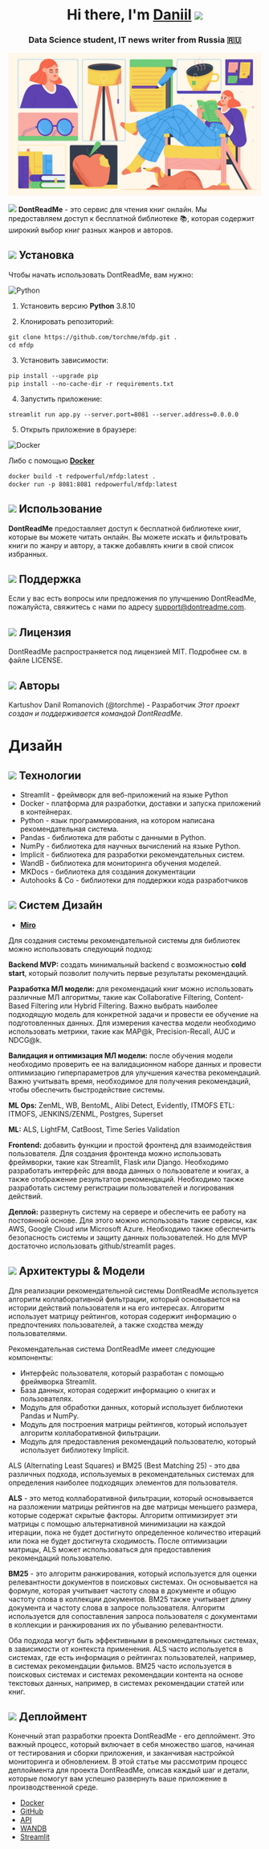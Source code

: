 <h1 align="center">Hi there, I'm <a href="t.me/notedatascience" target="_blank">Daniil</a> 
<img src="https://github.com/Tarikul-Islam-Anik/Animated-Fluent-Emojis/blob/master/Emojis/Hand%20gestures/Crossed%20Fingers%20Light%20Skin%20Tone.png?raw=true" height="32"/></h1>
<h3 align="center"> Data Science student, IT news writer from Russia 🇷🇺</h3>

![](pictures/title.jpg)

<img src="https://github.com/Tarikul-Islam-Anik/Animated-Fluent-Emojis/blob/master/Emojis/Objects/Blue%20Book.png?raw=true" height="24"/> **DontReadMe** - это сервис для чтения книг онлайн. Мы предоставляем доступ к бесплатной библиотеке 📚, которая содержит широкий выбор книг разных жанров и авторов.

## <img src="https://github.com/Tarikul-Islam-Anik/Animated-Fluent-Emojis/blob/master/Emojis/Symbols/Down%20Arrow.png?raw=true" height="32"/> Установка 
Чтобы начать использовать DontReadMe, вам нужно:

![Python](https://img.shields.io/badge/python-3670A0?style=for-the-badge&logo=python&logoColor=ffdd54)

1. Установить версию **Python** 3.8.10

2. Клонировать репозиторий:
```
git clone https://github.com/torchme/mfdp.git .
cd mfdp
```

3. Установить зависимости:
```
pip install --upgrade pip
pip install --no-cache-dir -r requirements.txt
```
4. Запустить приложение:
```
streamlit run app.py --server.port=8081 --server.address=0.0.0.0
```
5. Открыть приложение в браузере:

![Docker](https://img.shields.io/badge/docker-%230db7ed.svg?style=for-the-badge&logo=docker&logoColor=white)

Либо с помощью [**Docker**](https://hub.docker.com/repository/docker/redpowerful/mfdp/general) 

```
docker build -t redpowerful/mfdp:latest .
docker run -p 8081:8081 redpowerful/mfdp:latest
```

## <img src="https://github.com/Tarikul-Islam-Anik/Animated-Fluent-Emojis/blob/master/Emojis/Symbols/Play%20Button.png?raw=true" height="32"/>  Использование
**DontReadMe** предоставляет доступ к бесплатной библиотеке книг, которые вы можете читать онлайн. Вы можете искать и фильтровать книги по жанру и автору, а также добавлять книги в свой список избранных.

## <img src="https://github.com/Tarikul-Islam-Anik/Animated-Fluent-Emojis/blob/master/Emojis/Symbols/Red%20Question%20Mark.png?raw=true" height="32"/>  Поддержка
Если у вас есть вопросы или предложения по улучшению DontReadMe, пожалуйста, свяжитесь с нами по адресу support@dontreadme.com.

## <img src="https://github.com/Tarikul-Islam-Anik/Animated-Fluent-Emojis/blob/master/Emojis/Symbols/Copyright.png?raw=true" height="32"/>  Лицензия
DontReadMe распространяется под лицензией MIT. Подробнее см. в файле LICENSE.

## <img src="https://github.com/Tarikul-Islam-Anik/Animated-Fluent-Emojis/blob/master/Emojis/People/Man%20Technologist.png?raw=true" height="32"/>  Авторы
Kartushov Danil Romanovich (@torchme) - Разработчик
_Этот проект создан и поддерживается командой DontReadMe._

# Дизайн

## <img src="https://github.com/Tarikul-Islam-Anik/Animated-Fluent-Emojis/blob/master/Emojis/Objects/Desktop%20Computer.png?raw=true" height="32"/>  Технологии
* Streamlit - фреймворк для веб-приложений на языке Python
* Docker - платформа для разработки, доставки и запуска приложений в контейнерах.
* Python - язык программирования, на котором написана рекомендательная система.
* Pandas - библиотека для работы с данными в Python.
* NumPy - библиотека для научных вычислений на языке Python.
* Implicit - библиотека для разработки рекомендательных систем.
* WandB - библиотека для мониторинга обучения моделей.
* MKDocs - библиотека для создания документации
* Autohooks & Co - библиотеки для поддержки кода разработчиков

## <img src="https://github.com/Tarikul-Islam-Anik/Animated-Fluent-Emojis/blob/master/Emojis/Activities/Framed%20Picture.png?raw=true" height="32"/> Систем Дизайн
* **[Miro](https://miro.com/app/board/uXjVMYFj-Ro=/?share_link_id=287605501439)**

Для создания системы рекомендательной системы для библиотек можно использовать следующий подход:

**Backend MVP:** создать минимальный backend с возможностью __cold start__, который позволит получить первые результаты рекомендаций.

**Разработка МЛ модели:** для рекомендаций книг можно использовать различные МЛ алгоритмы, такие как Collaborative Filtering, Content-Based Filtering или Hybrid Filtering. Важно выбрать наиболее подходящую модель для конкретной задачи и провести ее обучение на подготовленных данных. Для измерения качества модели необходимо использовать метрики, такие как MAP@k, Precision-Recall, AUC и NDCG@k.

**Валидация и оптимизация МЛ модели:** после обучения модели необходимо проверить ее на валидационном наборе данных и провести оптимизацию гиперпараметров для улучшения качества рекомендаций. Важно учитывать время, необходимое для получения рекомендаций, чтобы обеспечить быстродействие системы.

**ML Ops:** ZenML, WB, BentoML, Alibi Detect, Evidently, ITMOFS
ETL: ITMOFS, JENKINS/ZENML, Postgres, Superset

**ML:** ALS, LightFM, CatBoost, Time Series Validation

**Frontend:** добавить функции и простой фронтенд для взаимодействия пользователя. Для создания фронтенда можно использовать фреймворки, такие как Streamlit, Flask или Django. Необходимо разработать интерфейс для ввода данных о пользователе и книгах, а также отображение результатов рекомендаций. Необходимо также разработать систему регистрации пользователей и логирования действий.

**Деплой:** развернуть систему на сервере и обеспечить ее работу на постоянной основе. Для этого можно использовать такие сервисы, как AWS, Google Cloud или Microsoft Azure. Необходимо также обеспечить безопасность системы и защиту данных пользователей. Но для MVP достаточно использовать github/streamlit pages.
## <img src="https://github.com/Tarikul-Islam-Anik/Animated-Fluent-Emojis/blob/master/Emojis/Objects/Package.png?raw=true" height="32"/> Архитектуры & Модели
Для реализации рекомендательной системы DontReadMe используется алгоритм коллаборативной фильтрации, который основывается на истории действий пользователя и на его интересах. Алгоритм использует матрицу рейтингов, которая содержит информацию о предпочтениях пользователей, а также сходства между пользователями.

Рекомендательная система DontReadMe имеет следующие компоненты:

* Интерфейс пользователя, который разработан с помощью фреймворка Streamlit.
* База данных, которая содержит информацию о книгах и пользователях.
* Модуль для обработки данных, который использует библиотеки Pandas и NumPy.
* Модуль для построения матрицы рейтингов, который использует алгоритм коллаборативной фильтрации.
* Модуль для предоставления рекомендаций пользователю, который использует библиотеку Implicit.

ALS (Alternating Least Squares) и BM25 (Best Matching 25) - это два различных подхода, используемых в рекомендательных системах для определения наиболее подходящих элементов для пользователя.

**ALS** - это метод коллаборативной фильтрации, который основывается на разложении матрицы рейтингов на две матрицы меньшего размера, которые содержат скрытые факторы. Алгоритм оптимизирует эти матрицы с помощью альтернативной минимизации на каждой итерации, пока не будет достигнуто определенное количество итераций или пока не будет достигнута сходимость. После оптимизации матрицы, ALS может использоваться для предоставления рекомендаций пользователю.

**BM25** - это алгоритм ранжирования, который используется для оценки релевантности документов в поисковых системах. Он основывается на формуле, которая учитывает частоту слова в документе и общую частоту слова в коллекции документов. BM25 также учитывает длину документа и частоту слова в запросе пользователя. Алгоритм используется для сопоставления запроса пользователя с документами в коллекции и ранжирования их по убыванию релевантности.

Оба подхода могут быть эффективными в рекомендательных системах, в зависимости от контекста применения. ALS часто используется в системах, где есть информация о рейтингах пользователей, например, в системах рекомендации фильмов. BM25 часто используется в поисковых системах и системах рекомендации контента на основе текстовых данных, например, в системах рекомендации статей или книг.

## <img src="https://github.com/Tarikul-Islam-Anik/Animated-Fluent-Emojis/blob/master/Emojis/Animals/Whale.png?raw=true" height="32"/> Деплоймент
Конечный этап разработки проекта DontReadMe - его деплоймент. Это важный процесс, который включает в себя множество шагов, начиная от тестирования и сборки приложения, и заканчивая настройкой мониторинга и обновлением. В этой статье мы рассмотрим процесс деплоймента для проекта DontReadMe, описав каждый шаг и детали, которые помогут вам успешно развернуть ваше приложение в производственной среде.
* [Docker](https://hub.docker.com/repository/docker/redpowerful/mfdp/general)
* [GitHub](https://github.com/torchme/mfdp)
* [API](https://torchme.github.io/mfdp/)
* [WANDB](https://wandb.ai/torchme/MFDP/reports/MFDP-Report--Vmlldzo0MzUxNTcw)
* [Streamlit](https://torchme-mfdp-app-lsqnda.streamlit.app/)
